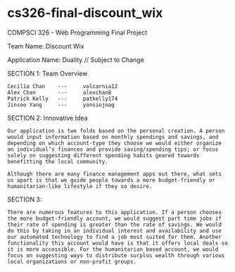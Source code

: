 # cs326-final-discount_wix
COMPSCI 326 - Web Programming Final Project

Team Name: Discount Wix

Application Name: Duality  // Subject to Change

SECTION 1: Team Overview

    Cecilia Chan    ---     volcarnia12
    Alex Chan       ---     alexchan8
    Patrick Kelly   ---     patkelly174
    Jinsoo Yang     ---     yonsiojnag


SECTION 2: Innovative Idea

    Our application is two folds based on the personal creation. A person would input information based on monthly spendings and savings, and depending on which account-type they choose we would either organize an individual’s finances and provide saving/spending tips; or focus solely on suggesting different spending habits geared towards benefitting the local community.

    Although there are many finance management apps out there, what sets us apart is that we guide people towards a more budget-friendly or humanitarian-like lifestyle if they so desire.



SECTION 3: 

    There are numerous features to this application. If a person chooses the more budget-friendly account, we would suggest part time jobs if their rate of spending is greater than the rate of savings. We would do this by taking in an individual interest and availability and use our automated technology to find a job most suited for them. Another functionality this account would have is that it offers local deals so it is more accessible. For the humanitarian based account, we would focus on suggesting ways to distribute surplus wealth through various local organizations or non-profit groups. 